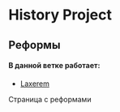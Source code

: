 # History Project

## Реформы

#### В данной ветке работает:  
* [Laxerem](https://github.com/Laxerem)

Страница с реформами